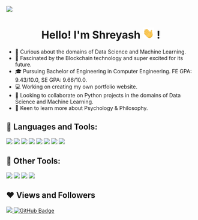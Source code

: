 ![](https://raw.githubusercontent.com/halfrost/halfrost/master/icons/header_.png)

<h1 align="center"> Hello! I'm Shreyash <img src="https://raw.githubusercontent.com/ABSphreak/ABSphreak/master/gifs/Hi.gif" width="30px"> ! </h1>

* 🧐  Curious about the domains of Data Science and Machine Learning.
* 🤔  Fascinated by the Blockchain technology and super excited for its future.
* 🎓  Pursuing Bachelor of Engineering in Computer Engineering. FE GPA: 9.43/10.0, SE GPA: 9.66/10.0.
* 💻  Working on creating my own portfolio website.
* 🤝  Looking to collaborate on Python projects in the domains of Data Science and Machine Learning.
* 🌱  Keen to learn more about Psychology & Philosophy.

## 🚀 Languages and Tools:

<p align="left"> 
  <a href="https://www.python.org" title="Python" target="_blank"><img src="https://img.icons8.com/color/48/000000/python.png"></a>
  <a href="https://opencv.org" title="OpenCV" target="_blank"><img src="https://img.icons8.com/fluency/48/000000/opencv.png"></a>
  <a href="https://www.w3.org/html/" title="HTML" target="_blank"><img src="https://img.icons8.com/color/48/000000/html-5.png"></a>
  <a href="https://www.w3schools.com/css/" title="CSS" target="_blank"><img src="https://img.icons8.com/color/48/000000/css3.png"></a>
  <a href="https://getbootstrap.com" title="Bootstrap" target="_blank"><img src="https://img.icons8.com/color/48/000000/bootstrap.png"></a>
  <a href="https://www.javascript.com" title="JavaScript" target="_blank"><img src="https://img.icons8.com/color/48/000000/javascript.png"></a>
  <a href="https://www.mysql.com/" title="MySQL" target="_blank"><img src="https://img.icons8.com/fluent/50/000000/mysql-logo.png"></a>
  <a href="https://docs.microsoft.com/en-us/cpp/?view=msvc-160" title="C++" target="_blank"><img src="https://img.icons8.com/color/48/000000/c-plus-plus-logo.png"></a>
</p>

## 🎨 Other Tools:

<p align="left">
  <a href="https://www.adobe.com/in/products/photoshop.html" title="Photoshop" target="_blank"><img src="https://img.icons8.com/color/48/000000/adobe-photoshop--v1.png"></a>
  <a href="https://www.adobe.com/in/products/premiere.html" title="Premiere Pro" target="_blank"><img src="https://img.icons8.com/color/48/000000/adobe-premiere-pro--v1.png"></a>
  <a href="https://www.adobe.com/in/products/aftereffects.html" title="After Effects" target="_blank"><img src="https://img.icons8.com/color/48/000000/adobe-after-effects--v1.png"></a>
  <a href="https://www.figma.com/" title="Figma" target="_blank"><img src="https://img.icons8.com/color/48/000000/figma--v1.png"></a>
</p>

## ❤ Views and Followers
<a href="https://github.com/Meghna-DAS/github-profile-views-counter">
  <img src="https://komarev.com/ghpvc/?username=shreyash04">
</a>
<a href="https://github.com/shreyash04?tab=followers"><img src="https://img.shields.io/github/followers/shreyash04?label=Followers&style=social" alt="GitHub Badge"></a>





<!--
**shreyash04/shreyash04** is a ✨ _special_ ✨ repository because its `README.md` (this file) appears on your GitHub profile.

Here are some ideas to get you started:

- 🔭 I’m currently working on ...
- 🌱 I’m currently learning ...
- 👯 I’m looking to collaborate on ...
- 🤔 I’m looking for help with ...
- 💬 Ask me about ...
- 📫 How to reach me: ...
- 😄 Pronouns: ...
- ⚡ Fun fact: ...
-->
